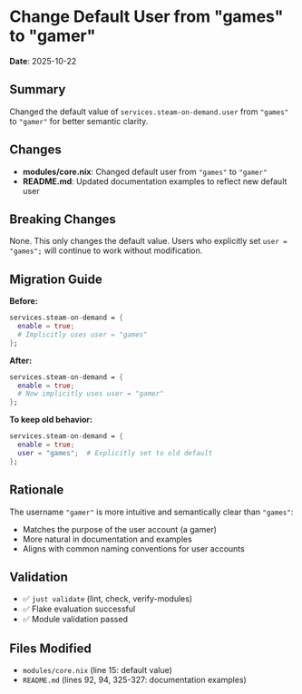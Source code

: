 # Change Default User from "games" to "gamer"

**Date**: 2025-10-22

## Summary

Changed the default value of `services.steam-on-demand.user` from `"games"` to `"gamer"` for better semantic clarity.

## Changes

- **modules/core.nix**: Changed default user from `"games"` to `"gamer"`
- **README.md**: Updated documentation examples to reflect new default user

## Breaking Changes

None. This only changes the default value. Users who explicitly set `user = "games";` will continue to work without modification.

## Migration Guide

**Before:**
```nix
services.steam-on-demand = {
  enable = true;
  # Implicitly uses user = "games"
};
```

**After:**
```nix
services.steam-on-demand = {
  enable = true;
  # Now implicitly uses user = "gamer"
};
```

**To keep old behavior:**
```nix
services.steam-on-demand = {
  enable = true;
  user = "games";  # Explicitly set to old default
};
```

## Rationale

The username `"gamer"` is more intuitive and semantically clear than `"games"`:
- Matches the purpose of the user account (a gamer)
- More natural in documentation and examples
- Aligns with common naming conventions for user accounts

## Validation

- ✅ `just validate` (lint, check, verify-modules)
- ✅ Flake evaluation successful
- ✅ Module validation passed

## Files Modified

- `modules/core.nix` (line 15: default value)
- `README.md` (lines 92, 94, 325-327: documentation examples)
